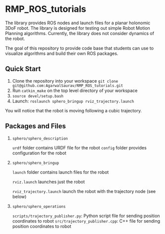# RMP_ROS_tutorials

The library provides ROS nodes and launch files for a planar holonomic 3DoF robot. The library is designed for testing out simple Robot Motion Planning algorithms. Currently, the library does not consider dynamics of the robot.

The goal of this repository to provide code base that students can use to visualize algorithms and build their own ROS packages.

## Quick Start

1. Clone the repository into your workspace
   `git clone git@github.com:AgarwalSaurav/RMP_ROS_tutorials.git`
2. Run `catkin_make` on the top level directory of your workspace
3. `source devel/setup.bash`
4. Launch:
   `roslaunch sphero_bringup rviz_trajectory.launch`

You will notice that the robot is moving following a cubic trajectory.



## Packages and Files

1. `sphero/sphero_description`
   
   `urdf` folder contains URDF file for the robot
`config` folder provides configuration for the robot
   
2. `sphero/sphero_bringup`

   `launch` folder contains launch files for the robot

   `rviz.launch` launches just the robot

   `rviz_trajectory.launch` launch the robot with the trajectory node (see below)

3. `sphero/sphero_operations`
   
   `scripts/trajectory_publisher.py`: Python script file for sending position coordinates to robot
   `src/trajectory_publisher.cpp`: C++ file for sending position coordinates to robot
